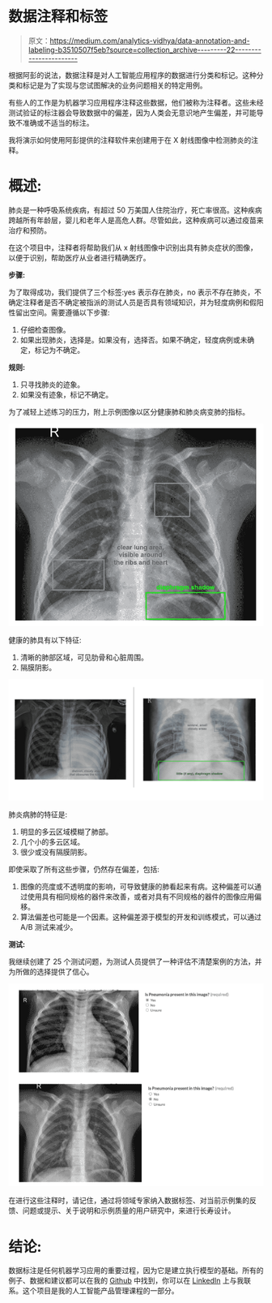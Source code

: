 # 数据注释和标签

> 原文：<https://medium.com/analytics-vidhya/data-annotation-and-labeling-b3510507f5eb?source=collection_archive---------22----------------------->

根据阿彭的说法，数据注释是对人工智能应用程序的数据进行分类和标记。这种分类和标记是为了实现与您试图解决的业务问题相关的特定用例。

有些人的工作是为机器学习应用程序注释这些数据，他们被称为注释者。这些未经测试验证的标注器会导致数据中的偏差，因为人类会无意识地产生偏差，并可能导致不准确或不适当的标注。

我将演示如何使用阿彭提供的注释软件来创建用于在 X 射线图像中检测肺炎的注释。

# 概述:

肺炎是一种呼吸系统疾病，有超过 50 万美国人住院治疗，死亡率很高。这种疾病跨越所有年龄层，婴儿和老年人是高危人群。尽管如此，这种疾病可以通过疫苗来治疗和预防。

在这个项目中，注释者将帮助我们从 x 射线图像中识别出具有肺炎症状的图像，以便于识别，帮助医疗从业者进行精确医疗。

**步骤:**

为了取得成功，我们提供了三个标签:yes 表示存在肺炎，no 表示不存在肺炎，不确定注释者是否不确定被指派的测试人员是否具有领域知识，并为轻度病例和假阳性留出空间。需要遵循以下步骤:

1.  仔细检查图像。
2.  如果出现肺炎，选择是。如果没有，选择否。如果不确定，轻度病例或未确定，标记为不确定。

**规则:**

1.  只寻找肺炎的迹象。
2.  如果没有迹象，标记不确定。

为了减轻上述练习的压力，附上示例图像以区分健康肺和肺炎病变肺的指标。

![](img/b5a7ccf0e4ab76cc6e30beba61cc5af5.png)

健康的肺具有以下特征:

1.  清晰的肺部区域，可见肋骨和心脏周围。
2.  隔膜阴影。

![](img/66c2f1f2f821d7e8699701cde8982261.png)

肺炎病肺的特征是:

1.  明显的多云区域模糊了肺部。
2.  几个小的多云区域。
3.  很少或没有隔膜阴影。

即使采取了所有这些步骤，仍然存在偏差，包括:

1.  图像的亮度或不透明度的影响，可导致健康的肺看起来有病。这种偏差可以通过使用具有相同规格的器件来改善，或者对具有不同规格的器件的图像应用偏移。
2.  算法偏差也可能是一个因素。这种偏差源于模型的开发和训练模式，可以通过 A/B 测试来减少。

**测试:**

我继续创建了 25 个测试问题，为测试人员提供了一种评估不清楚案例的方法，并为所做的选择提供了信心。

![](img/8a31e03bd8e5a3ce543d5966c88f3887.png)

在进行这些注释时，请记住，通过将领域专家纳入数据标签、对当前示例集的反馈、问题或提示、关于说明和示例质量的用户研究中，来进行长寿设计。

# 结论:

数据标注是任何机器学习应用的重要过程，因为它是建立执行模型的基础。所有的例子、数据和建议都可以在我的 [Github](https://github.com/Nwosu-Ihueze/AI_for_PM) 中找到，你可以在 [LinkedIn](https://www.linkedin.com/in/rosemary-nwosu-ihueze/) 上与我联系。这个项目是我的人工智能产品管理课程的一部分。